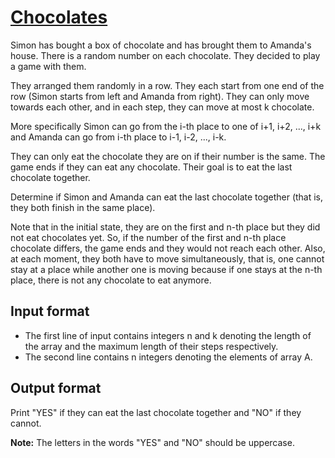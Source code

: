 # [Chocolates][link]

Simon has bought a box of chocolate and has brought them to Amanda's house. There is a random number on each chocolate. They decided to play a game with them.

They arranged them randomly in a row. They each start from one end of the row (Simon starts from left and Amanda from right). They can only move towards each other, and in each step, they can move at most k chocolate.

More specifically Simon can go from the i-th place to one of i+1, i+2, ..., i+k and Amanda can go from i-th place to i-1, i-2, ..., i-k.

They can only eat the chocolate they are on if their number is the same. The game ends if they can eat any chocolate. Their goal is to eat the last chocolate together.

Determine if Simon and Amanda can eat the last chocolate together (that is, they both finish in the same place).

Note that in the initial state, they are on the first and n-th place but they did not eat chocolates yet. So, if the number of the first and n-th place chocolate differs, the game ends and they would not reach each other. Also, at each moment, they both have to move simultaneously, that is, one cannot stay at a place while another one is moving because if one stays at the n-th place, there is not any chocolate to eat anymore.

## Input format

- The first line of input contains integers n and k denoting the length of the array and the maximum length of their steps respectively.
- The second line contains n integers denoting the elements of array A.

## Output format

Print "YES" if they can eat the last chocolate together and "NO" if they cannot.

**Note:** The letters in the words "YES" and "NO" should be uppercase.

[link]: https://www.hackerearth.com/practice/algorithms/dynamic-programming/2-dimensional/practice-problems/algorithm/simon-amanda-and-the-last-chocolate-9db82979/
